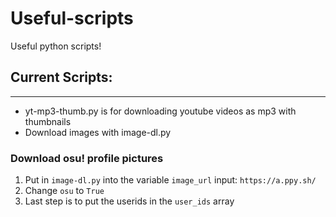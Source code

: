 # Useful-scripts

Useful python scripts!

## Current Scripts:
---
 - yt-mp3-thumb.py is for downloading youtube videos as mp3 with thumbnails
 - Download images with image-dl.py


### Download osu! profile pictures
1. Put in ``image-dl.py`` into the variable ``image_url`` input: ``https://a.ppy.sh/``
2. Change ``osu`` to ``True``
3. Last step is to put the userids in the ``user_ids`` array